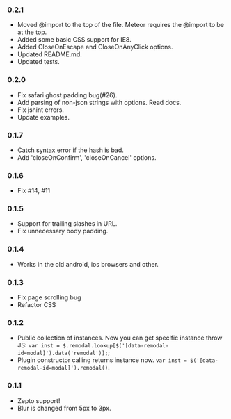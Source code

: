 ### 0.2.1
* Moved @import to the top of the file. Meteor requires the @import to be at the top.
* Added some basic CSS support for IE8.
* Added CloseOnEscape and CloseOnAnyClick options.
* Updated README.md.
* Updated tests.

### 0.2.0
* Fix safari ghost padding bug(#26).
* Add parsing of non-json strings with options. Read docs.
* Fix jshint errors.
* Update examples.

### 0.1.7
* Catch syntax error if the hash is bad.
* Add 'closeOnConfirm', 'closeOnCancel' options.

### 0.1.6
* Fix #14, #11

### 0.1.5
* Support for trailing slashes in URL.
* Fix unnecessary body padding.

### 0.1.4
* Works in the old android, ios browsers and other.

### 0.1.3
* Fix page scrolling bug
* Refactor CSS

### 0.1.2
* Public collection of instances. Now you can get specific instance throw JS: `var inst = $.remodal.lookup[$('[data-remodal-id=modal]').data('remodal')];`;
* Plugin constructor calling returns instance now. `var inst = $('[data-remodal-id=modal]').remodal()`.

### 0.1.1
* Zepto support!
* Blur is changed from 5px to 3px.
